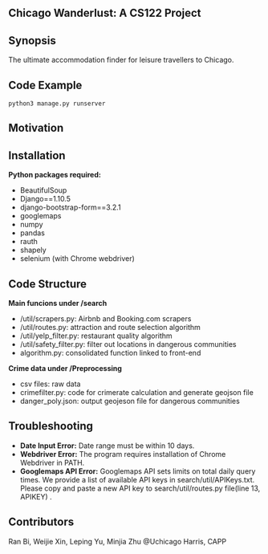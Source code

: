 ## Chicago Wanderlust: A CS122 Project

## Synopsis

The ultimate accommodation finder for leisure travellers to Chicago.

## Code Example
```
python3 manage.py runserver
```

## Motivation



## Installation

**Python packages required:**
- BeautifulSoup
- Django==1.10.5
- django-bootstrap-form==3.2.1
- googlemaps
- numpy
- pandas
- rauth
- shapely
- selenium (with Chrome webdriver)

## Code Structure

**Main funcions under /search**
- /util/scrapers.py: Airbnb and Booking.com scrapers
- /util/routes.py: attraction and route selection algorithm
- /util/yelp_filter.py: restaurant quality algorithm
- /util/safety_filter.py: filter out locations in dangerous communities
- algorithm.py: consolidated function linked to front-end

**Crime data under /Preprocessing**
- csv files: raw data
- crimefilter.py: code for crimerate calculation and generate geojson file
- danger_poly.json: output geojeson file for dangerous communities

## Troubleshooting

- **Date Input Error:** Date range must be within 10 days. 
- **Webdriver Error:** The program requires installation of Chrome Webdriver in PATH.
- **Googlemaps API Error:** Googlemaps API sets limits on total daily query times. We provide a list of available API keys in search/util/APIKeys.txt. Please copy and paste a new API key to search/util/routes.py file(line 13, APIKEY) .

## Contributors

Ran Bi,
Weijie Xin,
Leping Yu,
Minjia Zhu
@Uchicago Harris, CAPP
